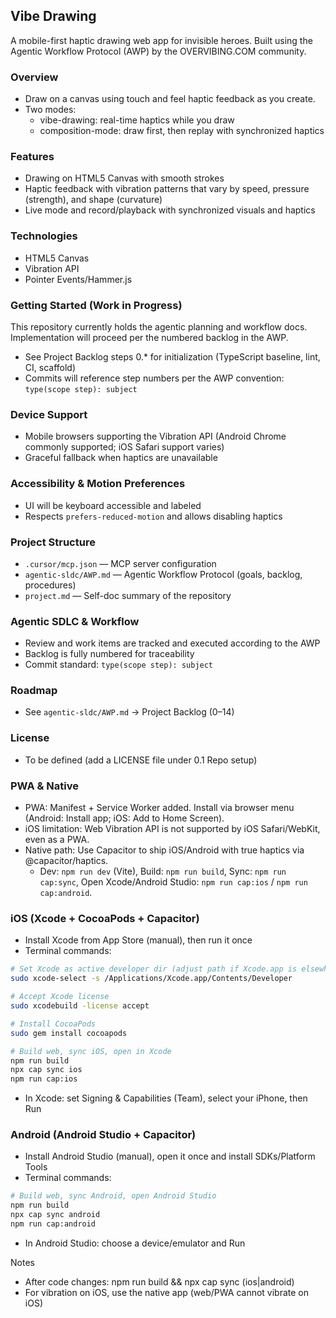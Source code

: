 ## Vibe Drawing

A mobile-first haptic drawing web app for invisible heroes. Built using the Agentic Workflow Protocol (AWP) by the OVERVIBING.COM community.

### Overview

- Draw on a canvas using touch and feel haptic feedback as you create.
- Two modes:
  - vibe-drawing: real-time haptics while you draw
  - composition-mode: draw first, then replay with synchronized haptics

### Features

- Drawing on HTML5 Canvas with smooth strokes
- Haptic feedback with vibration patterns that vary by speed, pressure (strength), and shape (curvature)
- Live mode and record/playback with synchronized visuals and haptics

### Technologies

- HTML5 Canvas
- Vibration API
- Pointer Events/Hammer.js

### Getting Started (Work in Progress)

This repository currently holds the agentic planning and workflow docs. Implementation will proceed per the numbered backlog in the AWP.

- See Project Backlog steps 0.\* for initialization (TypeScript baseline, lint, CI, scaffold)
- Commits will reference step numbers per the AWP convention: `type(scope step): subject`

### Device Support

- Mobile browsers supporting the Vibration API (Android Chrome commonly supported; iOS Safari support varies)
- Graceful fallback when haptics are unavailable

### Accessibility & Motion Preferences

- UI will be keyboard accessible and labeled
- Respects `prefers-reduced-motion` and allows disabling haptics

### Project Structure

- `.cursor/mcp.json` — MCP server configuration
- `agentic-sldc/AWP.md` — Agentic Workflow Protocol (goals, backlog, procedures)
- `project.md` — Self-doc summary of the repository

### Agentic SDLC & Workflow

- Review and work items are tracked and executed according to the AWP
- Backlog is fully numbered for traceability
- Commit standard: `type(scope step): subject`

### Roadmap

- See `agentic-sldc/AWP.md` → Project Backlog (0–14)

### License

- To be defined (add a LICENSE file under 0.1 Repo setup)

### PWA & Native

- PWA: Manifest + Service Worker added. Install via browser menu (Android: Install app; iOS: Add to Home Screen).
- iOS limitation: Web Vibration API is not supported by iOS Safari/WebKit, even as a PWA.
- Native path: Use Capacitor to ship iOS/Android with true haptics via @capacitor/haptics.
  - Dev: `npm run dev` (Vite), Build: `npm run build`, Sync: `npm run cap:sync`, Open Xcode/Android Studio: `npm run cap:ios` / `npm run cap:android`.

### iOS (Xcode + CocoaPods + Capacitor)

- Install Xcode from App Store (manual), then run it once
- Terminal commands:

```sh
# Set Xcode as active developer dir (adjust path if Xcode.app is elsewhere)
sudo xcode-select -s /Applications/Xcode.app/Contents/Developer

# Accept Xcode license
sudo xcodebuild -license accept

# Install CocoaPods
sudo gem install cocoapods

# Build web, sync iOS, open in Xcode
npm run build
npx cap sync ios
npm run cap:ios
```

- In Xcode: set Signing & Capabilities (Team), select your iPhone, then Run

### Android (Android Studio + Capacitor)

- Install Android Studio (manual), open it once and install SDKs/Platform Tools
- Terminal commands:

```sh
# Build web, sync Android, open Android Studio
npm run build
npx cap sync android
npm run cap:android
```

- In Android Studio: choose a device/emulator and Run

Notes

- After code changes: npm run build && npx cap sync (ios|android)
- For vibration on iOS, use the native app (web/PWA cannot vibrate on iOS)
